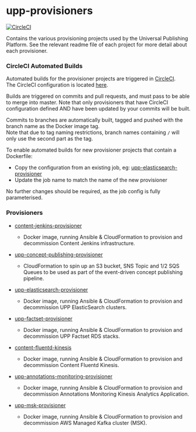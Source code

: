 # upp-provisioners

[![CircleCI](https://circleci.com/gh/Financial-Times/upp-provisioners.svg?style=shield)](https://circleci.com/gh/Financial-Times/upp-provisioners)

Contains the various provisioning projects used by the Universal Publishing Platform.
See the relevant readme file of each project for more detail about each provisioner.

### CircleCI Automated Builds

Automated builds for the provisioner projects are triggered in [CircleCI](https://circleci.com/gh/Financial-Times/upp-provisioners/).  
The CircleCI configuration is located [here](https://github.com/Financial-Times/upp-provisioners/blob/master/.circleci/config.yml).

Builds are triggered on commits and pull requests, and must pass to be able to merge into master.
Note that only provisioners that have CircleCI configuration defined AND have been updated by your commits will be built.  

Commits to branches are automatically built, tagged and pushed with the branch name as the Docker image tag.  
Note that due to tag naming restrictions, branch names containing `/` will only use the second part as the tag.

To enable automated builds for new provisioner projects that contain a Dockerfile:

- Copy the configuration from an existing job, eg: [upp-elasticsearch-provisioner](https://github.com/Financial-Times/upp-provisioners/blob/master/.circleci/config.yml#L76)
- Update the job name to match the name of the new provisioner

No further changes should be required, as the job config is fully parameterised.

### Provisioners

- [content-jenkins-provisioner](https://github.com/Financial-Times/upp-provisioners/tree/master/content-jenkins-provisioner)
    - Docker image, running Ansible & CloudFormation to provision and decommission Content Jenkins infrastructure.

- [upp-concept-publishing-provisioner](https://github.com/Financial-Times/upp-provisioners/tree/master/upp-concept-publishing-provisioner)
    - CloudFormation to spin up an S3 bucket, SNS Topic and 1/2 SQS Queues to be used as part of the event-driven concept publishing pipeline.  

- [upp-elasticsearch-provisioner](https://github.com/Financial-Times/upp-provisioners/tree/master/upp-elasticsearch-provisioner)
    - Docker image, running Ansible & CloudFormation to provision and decommission UPP ElasticSearch clusters.

- [upp-factset-provisioner](https://github.com/Financial-Times/upp-provisioners/tree/master/upp-factset-provisioner)
    - Docker image, running Ansible & CloudFormation to provision and decommission UPP Factset RDS stacks.

- [content-fluentd-kinesis](https://github.com/Financial-Times/upp-provisioners/tree/master/content-fluentd-kinesis)
    - Docker image, running Ansible & CloudFormation to provision and decommission Content Fluentd Kinesis.

- [upp-annotations-monitoring-provisioner](https://github.com/Financial-Times/upp-provisioners/tree/master/upp-annotations-monitoring-provisioner)
    - Docker image, running Ansible & CloudFormation to provision and decommission Annotations Monitoring Kinesis Analytics Application.

- [upp-msk-provisioner](https://github.com/Financial-Times/upp-provisioners/tree/master/upp-msk-provisioner)
    - Docker image, running Ansible & CloudFormation to provision and decommission AWS Managed Kafka cluster (MSK).
